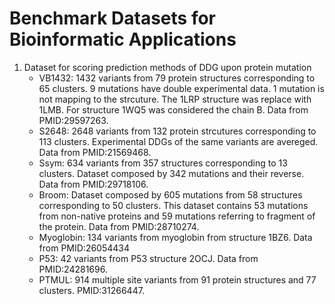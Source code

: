 # Benchmark Datasets for Bioinformatic Applications

1. Dataset for scoring prediction methods of DDG upon protein mutation
   - VB1432:    1432 variants from 79 protein structures corresponding to 65 clusters.
                9 mutations have double experimental data. 1 mutation is not mapping
                to the strcuture. The 1LRP structure was replace with 1LMB. For structure 1WQ5
                was considered the chain B. Data from PMID:29597263.
   - S2648:     2648 variants from 132 protein strcutures corresponding to 113 clusters.
                Experimental DDGs of the same variants are avereged. Data from PMID:21569468.
   - Ssym:      634 variants from 357 structures corresponding to 13 clusters.
                Dataset composed by 342 mutations and their reverse. Data from PMID:29718106.
   - Broom:     Dataset composed by 605 mutations from 58 structures corresponding to 50 clusters.
                This dataset contains 53 mutations from non-native proteins and 59 mutations
                referring to fragment of the protein. Data from PMID:28710274.
   - Myoglobin: 134 variants from myoglobin from structure 1BZ6. Data from PMID:26054434
   - P53:       42 variants from P53 structure 2OCJ. Data from PMID:24281696.
   - PTMUL:     914 multiple site variants from 91 protein structures and 77 clusters.
                PMID:31266447.
